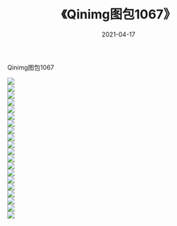 ﻿---
layout: post
title:  《Qinimg图包1067》
date:   2021-04-17
img: http://imgx.orgx.ga/Qinimg图包/Qinimg图包1067/000.jpg
categories: [美女, 清纯, 唯美]
---

Qinimg图包1067

 ![](http://imgx.orgx.ga/Qinimg图包/Qinimg图包1067/001.jpg) <br>![](http://imgx.orgx.ga/Qinimg图包/Qinimg图包1067/002.jpg) <br>![](http://imgx.orgx.ga/Qinimg图包/Qinimg图包1067/003.jpg) <br>![](http://imgx.orgx.ga/Qinimg图包/Qinimg图包1067/004.jpg) <br>![](http://imgx.orgx.ga/Qinimg图包/Qinimg图包1067/005.jpg) <br>![](http://imgx.orgx.ga/Qinimg图包/Qinimg图包1067/006.jpg) <br>![](http://imgx.orgx.ga/Qinimg图包/Qinimg图包1067/007.jpg) <br>![](http://imgx.orgx.ga/Qinimg图包/Qinimg图包1067/008.jpg) <br>![](http://imgx.orgx.ga/Qinimg图包/Qinimg图包1067/009.jpg) <br>![](http://imgx.orgx.ga/Qinimg图包/Qinimg图包1067/010.jpg) <br>![](http://imgx.orgx.ga/Qinimg图包/Qinimg图包1067/011.jpg) <br>![](http://imgx.orgx.ga/Qinimg图包/Qinimg图包1067/012.jpg) <br>![](http://imgx.orgx.ga/Qinimg图包/Qinimg图包1067/013.jpg) <br>![](http://imgx.orgx.ga/Qinimg图包/Qinimg图包1067/014.jpg) <br>![](http://imgx.orgx.ga/Qinimg图包/Qinimg图包1067/015.jpg) <br>![](http://imgx.orgx.ga/Qinimg图包/Qinimg图包1067/016.jpg) <br>![](http://imgx.orgx.ga/Qinimg图包/Qinimg图包1067/017.jpg) <br>![](http://imgx.orgx.ga/Qinimg图包/Qinimg图包1067/018.jpg) <br>![](http://imgx.orgx.ga/Qinimg图包/Qinimg图包1067/019.jpg) <br>![](http://imgx.orgx.ga/Qinimg图包/Qinimg图包1067/020.jpg) <br>
